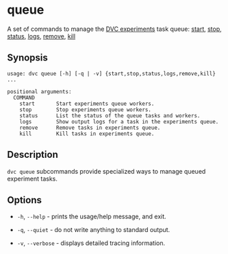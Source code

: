 # queue

A set of commands to manage the
[DVC experiments](/doc/user-guide/experiment-management/experiments-overview)
task queue: [start](/doc/command-reference/queue/start),
[stop](/doc/command-reference/queue/stop),
[status](/doc/command-reference/queue/status),
[logs](/doc/command-reference/queue/logs),
[remove](/doc/command-reference/queue/remove),
[kill](/doc/command-reference/queue/kill)

## Synopsis

```usage
usage: dvc queue [-h] [-q | -v] {start,stop,status,logs,remove,kill} ...

positional arguments:
  COMMAND
    start       Start experiments queue workers.
    stop        Stop experiments queue workers.
    status      List the status of the queue tasks and workers.
    logs        Show output logs for a task in the experiments queue.
    remove      Remove tasks in experiments queue.
    kill        Kill tasks in experiments queue.
```

## Description

`dvc queue` subcommands provide specialized ways to manage queued experiment
tasks.

## Options

- `-h`, `--help` - prints the usage/help message, and exit.

- `-q`, `--quiet` - do not write anything to standard output.

- `-v`, `--verbose` - displays detailed tracing information.

